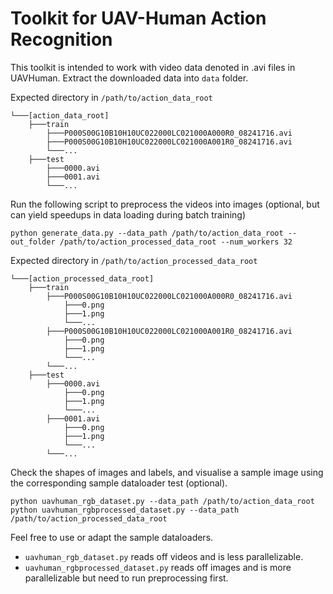 # Toolkit for UAV-Human Action Recognition

This toolkit is intended to work with video data denoted in .avi files in UAVHuman.
Extract the downloaded data into ``data`` folder.

Expected directory in `/path/to/action_data_root`
```
└───[action_data_root]
    ├───train
        ├───P000S00G10B10H10UC022000LC021000A000R0_08241716.avi
        ├───P000S00G10B10H10UC022000LC021000A001R0_08241716.avi
        └───...
    ├───test
        ├───0000.avi
        ├───0001.avi
        └───...
```

Run the following script to preprocess the videos into images (optional, but can yield speedups in data loading during batch training)
```
python generate_data.py --data_path /path/to/action_data_root --out_folder /path/to/action_processed_data_root --num_workers 32
```

Expected directory in `/path/to/action_processed_data_root`
```
└───[action_processed_data_root]
    ├───train
        ├───P000S00G10B10H10UC022000LC021000A000R0_08241716.avi
            ├───0.png
            ├───1.png
            └───...    
        ├───P000S00G10B10H10UC022000LC021000A001R0_08241716.avi
            ├───0.png
            ├───1.png
            └───...
        └───...
    ├───test
        ├───0000.avi
            ├───0.png
            ├───1.png
            └───...    
        ├───0001.avi
            ├───0.png
            ├───1.png
            └───...    
        └───...
```

Check the shapes of images and labels, and visualise a sample image using the corresponding sample dataloader test (optional).
```
python uavhuman_rgb_dataset.py --data_path /path/to/action_data_root
python uavhuman_rgbprocessed_dataset.py --data_path /path/to/action_processed_data_root
```

Feel free to use or adapt the sample dataloaders.
* `uavhuman_rgb_dataset.py` reads off videos and is less parallelizable.
* `uavhuman_rgbprocessed_dataset.py` reads off images and is more parallelizable but need to run preprocessing first.
